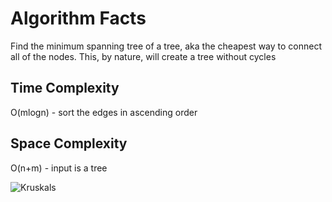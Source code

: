 # Algorithm Facts
Find the minimum spanning tree of a tree, aka the cheapest way to connect all of the nodes. This, by nature, will create a tree without cycles

## Time Complexity
O(mlogn) - sort the edges in ascending order

## Space Complexity
O(n+m) - input is a tree

<img src="https://study.com/cimages/multimages/16/41a11207-99dc-4a7f-95a8-51273ba10564_kruskals_algorithm.png" alt="Kruskals"/>